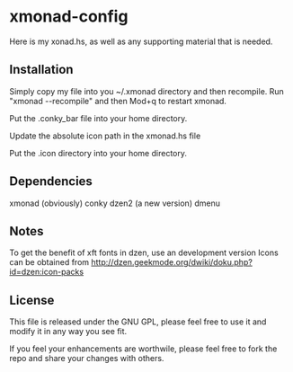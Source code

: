xmonad-config
=============

Here is my xonad.hs, as well as any supporting material that is
needed.

Installation
------------
Simply copy my file into you ~/.xmonad directory and then recompile.
Run "xmonad --recompile" and then Mod+q to restart xmonad.

Put the .conky_bar file into your home directory.

Update the absolute icon path in the xmonad.hs file

Put the .icon directory into your home directory.

Dependencies
------------
xmonad (obviously)
conky
dzen2 (a new version)
dmenu

Notes
-----
To get the benefit of xft fonts in dzen, use an development version
Icons can be obtained from http://dzen.geekmode.org/dwiki/doku.php?id=dzen:icon-packs

License
-------
This file is released under the GNU GPL, please feel free to use it
and modify it in any way you see fit.

If you feel your enhancements are worthwile, please feel free to fork
the repo and share your changes with others.
